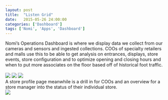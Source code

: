 ```yaml
---
layout: post
title:  "Listen Grid"
date:   2015-05-26 24:00:00
categories: ['Dashboard']
tags: ['Nomi', 'Apps', 'Dashboard']
---
```


<div class="text-block">
Nomi’s Operations Dashboard is where we display data we collect from our cameras and sensors and ingested collections. COOs of specialty retailers and malls use this to be able to get analysis on entrances, displays, store events, store configuration and to optimize opening and closing hours and when to put more associates on the floor based off of historical foot traffic.<br /><br />
</div>

<div class="images">
	<img src="{{ base.url }}/images/Nomi/operations-000.png" />
	<img src="{{ base.url }}/images/Nomi/operations-001.png" />
	<img src="{{ base.url }}/images/Nomi/operations-002.png" />
</div>

<div class="text-block small">
A store profile page meanwhile is a drill in for COOs and an overview for a store manager into the status of their individual store.
</div>

<div class="images">
	<img src="{{ base.url }}/images/Nomi/operations-003.png" />
</div>



[jekyll-gh]: https://github.com/jekyll/jekyll
[jekyll]:    http://jekyllrb.com
